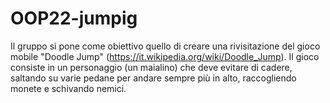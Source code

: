 # OOP22-jumpig
Il gruppo si pone come obiettivo quello di creare una rivisitazione del gioco mobile "Doodle Jump" (https://it.wikipedia.org/wiki/Doodle_Jump). Il gioco consiste in un personaggio (un maialino) che deve evitare di cadere, saltando su varie pedane per andare sempre più in alto, raccogliendo monete e schivando nemici. 
